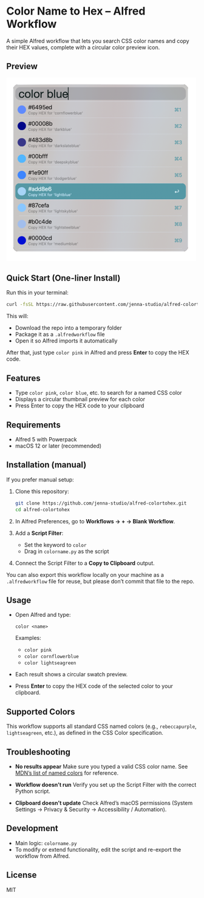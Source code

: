 # Color Name to Hex – Alfred Workflow

A simple Alfred workflow that lets you search CSS color names and copy their HEX values, complete with a circular color preview icon.

## Preview

<img src="screenshots/screenshot-color-blue.png" style="width:500px">

## Quick Start (One-liner Install)

Run this in your terminal:

```sh
curl -fsSL https://raw.githubusercontent.com/jenna-studio/alfred-colortohex/main/install.sh | sh
```

This will:

* Download the repo into a temporary folder
* Package it as a `.alfredworkflow` file
* Open it so Alfred imports it automatically

After that, just type `color pink` in Alfred and press **Enter** to copy the HEX code.

## Features

* Type `color pink`, `color blue`, etc. to search for a named CSS color
* Displays a circular thumbnail preview for each color
* Press Enter to copy the HEX code to your clipboard

## Requirements

* Alfred 5 with Powerpack
* macOS 12 or later (recommended)

## Installation (manual)

If you prefer manual setup:

1. Clone this repository:

   ```sh
   git clone https://github.com/jenna-studio/alfred-colortohex.git
   cd alfred-colortohex
   ```

2. In Alfred Preferences, go to **Workflows → + → Blank Workflow**.

3. Add a **Script Filter**:

   * Set the keyword to `color`
   * Drag in `colorname.py` as the script

4. Connect the Script Filter to a **Copy to Clipboard** output.

You can also export this workflow locally on your machine as a `.alfredworkflow` file for reuse, but please don’t commit that file to the repo.

## Usage

* Open Alfred and type:

  ```
  color <name>
  ```

  Examples:

  * `color pink`
  * `color cornflowerblue`
  * `color lightseagreen`

* Each result shows a circular swatch preview.

* Press **Enter** to copy the HEX code of the selected color to your clipboard.

## Supported Colors

This workflow supports all standard CSS named colors (e.g., `rebeccapurple`, `lightseagreen`, etc.), as defined in the CSS Color specification.

## Troubleshooting

* **No results appear**
  Make sure you typed a valid CSS color name. See [MDN’s list of named colors](https://developer.mozilla.org/en-US/docs/Web/CSS/named-color) for reference.

* **Workflow doesn’t run**
  Verify you set up the Script Filter with the correct Python script.

* **Clipboard doesn’t update**
  Check Alfred’s macOS permissions (System Settings → Privacy & Security → Accessibility / Automation).

## Development

* Main logic: `colorname.py`
* To modify or extend functionality, edit the script and re-export the workflow from Alfred.

## License

MIT
